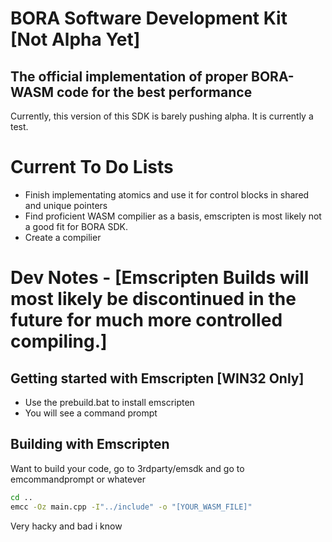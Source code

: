 # BORA Software Development Kit [Not Alpha Yet]
## The official implementation of proper BORA-WASM code for the best performance

Currently, this version of this SDK is barely pushing alpha. It is currently a test.

# Current To Do Lists
- Finish implementating atomics and use it for control blocks in shared and unique pointers
- Find proficient WASM compilier as a basis, emscripten is most likely not a good fit for BORA SDK.
- Create a compilier

# Dev Notes - [Emscripten Builds will most likely be discontinued in the future for much more controlled compiling.]
## Getting started with Emscripten [WIN32 Only]
- Use the prebuild.bat to install emscripten
- You will see a command prompt
## Building with Emscripten
Want to build your code, go to 3rdparty/emsdk and go to emcommandprompt or whatever
```bash
cd ..
emcc -Oz main.cpp -I"../include" -o "[YOUR_WASM_FILE]"
```

Very hacky and bad i know

